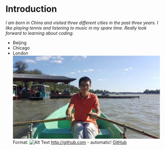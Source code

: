 # Introduction
*I am born in China and visited three different cities in the past three years. I like playing tennis and listening to music in my spare time. Really look forward to learning about coding.*
* Beijing 
* Chicago
* London
![GitHub Logo](IMG_0028.JPG)
Format: ![Alt Text](url)
http://github.com - automatic!
[GitHub](http://github.com)
